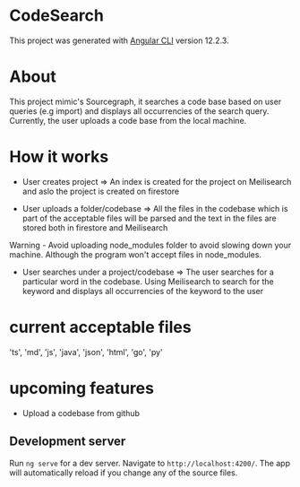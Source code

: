 # CodeSearch

This project was generated with [Angular CLI](https://github.com/angular/angular-cli) version 12.2.3.

# About

This project mimic's Sourcegraph, it searches a code base based on user queries (e.g import) and displays all occurrencies of the search query. Currently, the user uploads a code base from the local machine.

# How it works

- User creates project => An index is created for the project on Meilisearch and aslo the project is created on firestore

- User uploads a folder/codebase => All the files in the codebase which is part of the acceptable files will be parsed and the text in the files are stored both in firestore and Meilisearch

Warning - Avoid uploading node_modules folder to avoid slowing down your machine. Although the program won't accept files in node_modules.

- User searches under a project/codebase => The user searches for a particular word in the codebase. Using Meilisearch to search for the keyword and displays all occurrencies of the keyword to the user

# current acceptable files
'ts', 'md', 'js', 'java', 'json', 'html', 'go', 'py'

# upcoming features

- Upload a codebase from github

## Development server

Run `ng serve` for a dev server. Navigate to `http://localhost:4200/`. The app will automatically reload if you change any of the source files.

